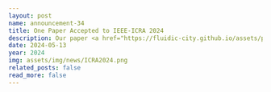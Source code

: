 ```yaml
---
layout: post
name: announcement-34
title: One Paper Accepted to IEEE-ICRA 2024
description: Our paper <a href="https://fluidic-city.github.io/assets/pdf/Villarreal2023Pixel.pdf"> Mixed Traffic Control and Coordination from Pixels </a> has been accepted to IEEE International Conference on Robotics and Automation in PACIFICO Yokohama. Congratulations to all the authors!
date: 2024-05-13
year: 2024
img: assets/img/news/ICRA2024.png
related_posts: false
read_more: false
---
```

